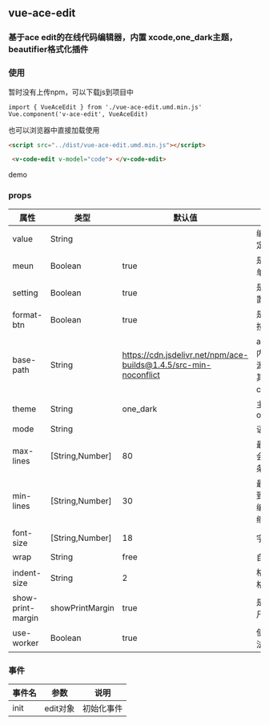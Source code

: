 ## vue-ace-edit

### 基于ace edit的在线代码编辑器，内置 xcode,one_dark主题，beautifier格式化插件

### 使用

暂时没有上传npm，可以下载js到项目中

```node
import { VueAceEdit } from './vue-ace-edit.umd.min.js'
Vue.component('v-ace-edit', VueAceEdit)
```
也可以浏览器中直接加载使用

```html
<script src="../dist/vue-ace-edit.umd.min.js"></script>

 <v-code-edit v-model="code"> </v-code-edit>

```

demo

### props

| 属性 | 类型   | 默认值 | 描述 |
| ----- | --------- | ----------- | ------- |
| value | String |  | 编辑器默认值 绑定 v-model|
| meun | Boolean | true | 是否显示顶上菜单 |
| setting  | Boolean |true| 是否显示主题设置 |
| format-btn | Boolean | true| 是否显示格式化按钮 |
| base-path  | String     | https://cdn.jsdelivr.net/npm/ace-builds@1.4.5/src-min-noconflict|ace资源位置，内置了js的资源，如果选择了其他语言需要从cdn库加载
| theme | String | one_dark | 主题风格，内置one_dark,xcode |
| mode  | String |   | 语言模式 |
| max-lines | [String,Number] | 80 | 最大行数，超过会自动出现滚动条 |
| min-lines  | [String,Number]     | 30 | 最小行数，还未到最大行数时，编辑器会自动伸缩大小|
| font-size | [String,Number] | 18  | 字体大小 |
| wrap  | String | free  | 自动换行 |
| indent-size | String| 2 | 格式化缩进2空格 |
| show-print-margin  | showPrintMargin | true | 是否显示代码标尺(中间竖线) |
| use-worker  | Boolean | true | 使用worker,语法检查使用的 |

### 事件

| 事件名 | 参数 | 说明|
| ----- | --------- | ----------- |
| init | edit对象 | 初始化事件 |
